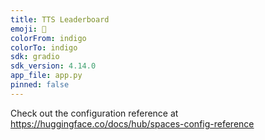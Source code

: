```yaml
---
title: TTS Leaderboard
emoji: 🏢
colorFrom: indigo
colorTo: indigo
sdk: gradio
sdk_version: 4.14.0
app_file: app.py
pinned: false
---
```


Check out the configuration reference at https://huggingface.co/docs/hub/spaces-config-reference
